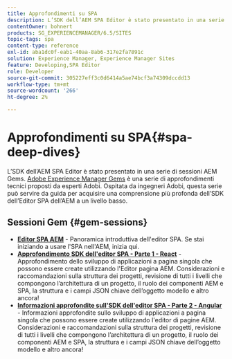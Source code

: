 ```yaml
---
title: Approfondimenti su SPA
description: L’SDK dell’AEM SPA Editor è stato presentato in una serie di sessioni AEM Gems. Ospitata da ingegneri Adobi, questa serie può servire da guida per acquisire una comprensione più profonda dell’SDK dell’Editor SPA dell’AEM a un livello basso, in hosting da ingegneri Adobi.
contentOwner: bohnert
products: SG_EXPERIENCEMANAGER/6.5/SITES
topic-tags: spa
content-type: reference
exl-id: aba1dc0f-eab1-40aa-8ab6-317e2fa7891c
solution: Experience Manager, Experience Manager Sites
feature: Developing,SPA Editor
role: Developer
source-git-commit: 305227eff3c0d6414a5ae74bcf3a74309dccdd13
workflow-type: tm+mt
source-wordcount: '266'
ht-degree: 2%

---
```


# Approfondimenti su SPA{#spa-deep-dives}

L’SDK dell’AEM SPA Editor è stato presentato in una serie di sessioni AEM Gems. [Adobe Experience Manager Gems](https://helpx.adobe.com/experience-manager/kt/eseminars/gems/aem-index.html) è una serie di approfondimenti tecnici proposti da esperti Adobi. Ospitata da ingegneri Adobi, questa serie può servire da guida per acquisire una comprensione più profonda dell’SDK dell’Editor SPA dell’AEM a un livello basso.

## Sessioni Gem {#gem-sessions}

* **[Editor SPA AEM](https://helpx.adobe.com/experience-manager/kt/eseminars/gems/aem-spa-editor.html)** - Panoramica introduttiva dell&#39;editor SPA. Se stai iniziando a usare l&#39;SPA nell&#39;AEM, inizia qui.
* **[Approfondimento SDK dell&#39;editor SPA - Parte 1 - React](https://helpx.adobe.com/experience-manager/kt/eseminars/gems/SPA-Editor-SDK-Deep-Dive-React.html)** - Approfondimento dello sviluppo di applicazioni a pagina singola che possono essere create utilizzando l&#39;Editor pagina AEM. Considerazioni e raccomandazioni sulla struttura dei progetti, revisione di tutti i livelli che compongono l’architettura di un progetto, il ruolo dei componenti AEM e SPA, la struttura e i campi JSON chiave dell’oggetto modello e altro ancora!
* **[Informazioni approfondite sull&#39;SDK dell&#39;editor SPA - Parte 2 - Angular](https://helpx.adobe.com/experience-manager/kt/eseminars/gems/SPA-Editor-SDK-Deep-Dive-Angular.html)** - Informazioni approfondite sullo sviluppo di applicazioni a pagina singola che possono essere create utilizzando l&#39;editor di pagine AEM. Considerazioni e raccomandazioni sulla struttura dei progetti, revisione di tutti i livelli che compongono l’architettura di un progetto, il ruolo dei componenti AEM e SPA, la struttura e i campi JSON chiave dell’oggetto modello e altro ancora!
